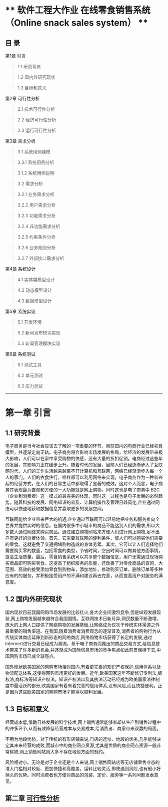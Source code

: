 ** 软件工程大作业
在线零食销售系统 
（Online snack sales system） 
**
============
**目  录**
-------------
第1章 引言
>1.1 研究背景

>1.2 国内外研究现状

>1.3 目标和意义

第2章 可行性分析

>2.1 技术可行性分析

>2.2 经济可行性分析

>2.3 运行可行性分析

第3章 需求分析

>3.1 系统用例建模

>3.3.1 系统用例分析

>3.1.2 系统用例说明

>3.2 需求分析

>3.2.1 业务需求分析

>3.2.2 用户需求分析

>3.2.3 功能需求分析

>3.2.4 非功能需求分析

>3.2.5 约束条件分析

>3.2.6 业务规则分析

>3.2.7 外部接口需求分析

第4章 系统设计

>4.1 实体类模型设计

>4.2 动态模型设计

>4.3 数据模型设计

第5章 系统实现

>5.1 开发环境

>5.2 新闻发布模块实现

>5.3 新闻管理模块实现

第6章 系统测试

>6.1 测试工具

>6.2 单元测试

>6.3 压力测试
------------------------
**第一章 引言**
==================
 **1.1 研究背景**
-------------
电子商务是当今社会应该去了解的一项重要的环节，目前国内的电商行业已经初具模型，并逐渐走向正轨。电子商务将会影响市场发展的格局，给经济的发展带来极大影响，人们可以在家中享受购物的快感，还有大量的折扣促销。电商经过这些年的发展，其影响力正在缓步上升。随着时代的发展，目前人们已经逐渐步入了互联网时代，人们的工作生活越来越离不开计算机和互联网，网络已经渐渐步入每一个人的家门，人们的衣食住行，样样都可以利用网络来实现，电子商务作为一种新兴起的经营方式，在人们的日常生活中都取得了显著的成效。这对个人而言，电子商务其表现最为直观和方便的一大功能就是网上购物，同时这也是电子商务中 B2C（企业到消费者）这一模式的最完美的体现，同时这一过程也是电子发展的必然趋势。随着科技的发展、网络知识的普及、计算机操作及管理日趋简化,企业通过网络可以快速地获取数据信息并赢取更多的发展空间。

互联网能给企业带来巨大的机遇,企业通过互联网可以轻易地把业务和服务推向全世界并提供实时的信息。在国内很多中小城市的商品不能达到人们的需求,所以大多数人通过网络来购买商品。通过建立购物网站来方便人们进行网上购物,足不出户有更好的消费体验。首先，它需要互联网的便利条件，使人们可以购买他们需要的零食。这就避免了交通拥堵购物造成的身体劳累。其次，它可以让人们选择他们需要购买零的数量，包括零食的类型，节省时间，空出时间可以做其他方面事情，提高生活质量。最后，零食销售系统可以共享整个数据信息，用户无需通过现场购买商品即可购买零食。这提高了组织服务的质量，还改善了对零食商品的查询，大范围、高效的接受添加零食到购物车，添加地址，修改购买订单，删除订单等多种应有的的服务，并积极接受用户的不满和建议再去完善，从而提高用户对服务的满意度。

**1.2 国内外研究现状**
-------------------
国内现状目前我国网购市场发展的比较红火,各大企业间激烈竞争,但是纵观发展现状,网上购物发展越来越符合我国国情。互联网技术日新月异,网民数量不断激增。庞大的上网人口提供了网络购物的发展基础,让网络成为仅次于传统实体渠道之外最重要的销售渠道。在我国,随着消费者消费观念的逐渐普及,消费者的购物行为从传统实体商店延伸到新形态的网络商店,网络购物市场获得了长足的发展,通过Internert进行交易已经成为潮流。基于电子商务而推出的商品交易方式,给信息技术带来了许多新的机会,并逐渐成为国际信息市场的竞争焦点如此前景保持下去,中国网购市场已成全球亮点。

国外现状欧美国家的网购市场相对国内,有着更完善的知识产权保护,信用体系以及物流配送体系,这使得网购市场更好的发展。近年,欧美国家这年不断修订专利法,版权法,商标法等知识产权法。知识产权法以及其执法活动已经成为欧美国家法律制度中最活跃的部分,欧美国家有着有着完善的信用体系,没有风险,而且快捷便利。正是因为这些欧美国家的网购市场才能得以顺利发展。

**1.3 目标和意义**
-------------
经营成本低,借助日益发展的科学技术,网上销售通常能够省却从生产到销售过程中的许多环节,从而有效降低经营成本与交易成本,给消费者、商家带来双赢的局面。

不用为地段忧愁。对于传统的有形店铺来说,门店的选址、地段的优劣,几乎能够决定其未来经营的成败,而城市中的商业网点资源,尤其是优质的商业网点资源一般非常稀缺,网上销售网站则大多不存在地段方面的制约。

风险相对小。无论是对于企业还是个人来说,网上销售网站店等无店铺零售业态的准入门槛相对较低、更加快捷和高覆盖，运转比较灵活,即使遇到风险,也有船小好掉头的优势。同时消费者也方便对商品的包装、定价、服务等一系列问题发表意见。

**第二章** **[可行性分析](https://so.csdn.net/so/search?q=%E5%8F%AF%E8%A1%8C%E6%80%A7%E5%88%86%E6%9E%90&spm=1001.2101.3001.7020)**
-------------------------
